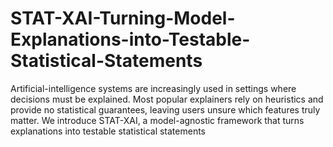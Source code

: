 # STAT-XAI-Turning-Model-Explanations-into-Testable-Statistical-Statements
Artificial-intelligence systems are increasingly used in settings where decisions must be explained. Most popular explainers rely on heuristics and provide no statistical guarantees, leaving users unsure which features truly matter. We introduce STAT-XAI, a model-agnostic framework that turns explanations into testable statistical statements
